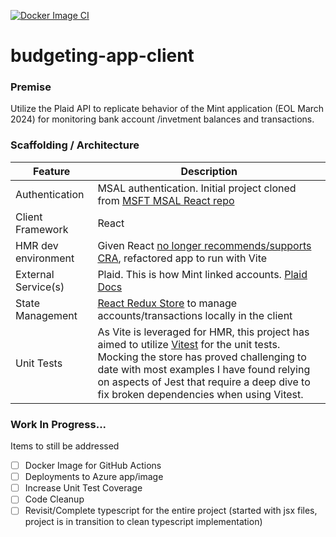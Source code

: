 [![Docker Image CI](https://github.com/brianackley001/budgeting-app-client/actions/workflows/docker-image.yml/badge.svg)](https://github.com/brianackley001/budgeting-app-client/actions/workflows/docker-image.yml)

 # budgeting-app-client
 
### Premise
Utilize the Plaid API to replicate behavior of the Mint application (EOL March 2024) for monitoring bank account /invetment balances and transactions.

### Scaffolding / Architecture
| Feature | Description |
| ----------- | ----------- |
| Authentication | MSAL authentication.  Initial project cloned from  [MSFT MSAL React repo](https://github.com/Azure-Samples/ms-identity-javascript-react-spa) |
| Client Framework | React |
| HMR dev environment | Given React [no longer recommends/supports CRA](https://github.com/reactjs/react.dev/pull/5487), refactored app to run with Vite  |
| External Service(s) |  Plaid.  This is how Mint linked accounts. [Plaid Docs](https://plaid.com/docs/) |
| State Management | [React Redux Store](https://react-redux.js.org/introduction/getting-started) to manage accounts/transactions locally in the client |
| Unit Tests | As Vite is leveraged for HMR, this project has aimed to utilize [Vitest](https://vitest.dev/guide/comparisons.html) for the unit tests. Mocking the store has proved challenging to date with most examples I have found relying on aspects of Jest that require a deep dive to fix broken dependencies when using Vitest. |


### Work In Progress...
Items to still be addressed

- [ ] Docker Image for GitHub Actions
- [ ] Deployments to Azure app/image
- [ ] Increase Unit Test Coverage
- [ ] Code Cleanup
- [ ] Revisit/Complete typescript for the entire project (started with jsx files, project is in transition to clean typescript implementation)
